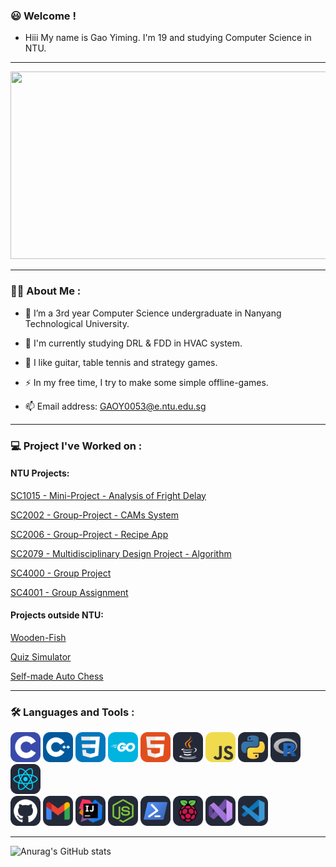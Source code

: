 ### :smiley: Welcome ! 

- Hiii My name is Gao Yiming. I'm 19 and studying Computer Science in NTU. 

---

<div align="center">
  <img src="https://media.giphy.com/media/dWesBcTLavkZuG35MI/giphy.gif" width="600" height="300"/>
</div>

---

### :man_technologist: About Me : 

- :telescope: I’m a 3rd year Computer Science undergraduate in Nanyang Technological University. 

- :seedling: I'm currently studying DRL & FDD in HVAC system.

- :smiling_face_with_three_hearts: I like guitar, table tennis and strategy games. 

- :zap: In my free time, I try to make some simple offline-games. 

- :mailbox: Email address: GAOY0053@e.ntu.edu.sg

---

### :computer: Project I've Worked on : 

#### NTU Projects: 
[SC1015 - Mini-Project - Analysis of Fright Delay](https://github.com/YichenG170/SC1015_TUTB113_Team11_Mini-Project)

[SC2002 - Group-Project - CAMs System](https://github.com/regan91/SC2002-Group-Project)

[SC2006 - Group-Project - Recipe App](https://github.com/YichenG170/Recipe-APP)

[SC2079 - Multidisciplinary Design Project - Algorithm](https://github.com/YichenG170/SC2079_MDP_ALGO)

[SC4000 - Group Project](https://github.com/YichenG170/SC4000-Group-Project)

[SC4001 - Group Assignment](https://github.com/YichenG170/SC4001-Group-Assignment)

#### Projects outside NTU: 
[Wooden-Fish](https://github.com/hellohi-ll/Electronic-MuYu)

[Quiz Simulator](https://github.com/YichenG170/Quiz-Simulator)

[Self-made Auto Chess](https://github.com/YichenG170/Auto-Chess-Beta)

---

### :hammer_and_wrench: Languages and Tools : 

<div>
  <img src="./icons/C.svg" width="48">
  <img src="./icons/CPP.svg" width="48">
  <img src="./icons/CSS.svg" width="48">
  <img src="./icons/GoLang.svg" width="48">
  <img src="./icons/HTML.svg" width="48">
  <img src="./icons/Java-Dark.svg" width="48">
  <img src="./icons/JavaScript.svg" width="48">
  <img src="./icons/Python-Dark.svg" width="48">
  <img src="./icons/R-Dark.svg" width="48">
  <img src="./icons/React-Dark.svg" width="48">
</div>

<div>
  <img src="./icons/Github-Dark.svg" width="48">
  <img src="./icons/Gmail-Dark.svg" width="48">
  <img src="./icons/Idea-Dark.svg" width="48">
  <img src="./icons/NodeJS-Dark.svg" width="48">
  <img src="./icons/Powershell-Dark.svg" width="48">
  <img src="./icons/RaspberryPi-Dark.svg" width="48">
  <img src="./icons/VisualStudio-Dark.svg" width="48">
  <img src="./icons/VSCode-Dark.svg" width="48">
</div>

---

![Anurag's GitHub stats](https://github-readme-stats.vercel.app/api?username=YichenG170&show_icons=true&theme=radical)
